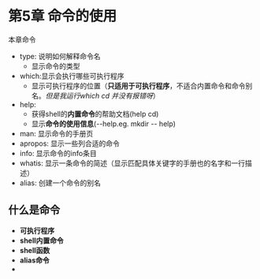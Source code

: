 # 第5章 命令的使用

本章命令

- type: 说明如何解释命令名
  - 显示命令的类型
- which:显示会执行哪些可执行程序
  - 显示可执行程序的位置（**只适用于可执行程序**，不适合内置命令和命令别名。*但是我运行which cd 并没有报错呀*）
- help:
  - 获得shell的**内置命令**的帮助文档(help cd)
  - 显示**命令的使用信息**(--help.eg. mkdir -- help)
- man: 显示命令的手册页
- apropos: 显示一些列合适的命令
- info: 显示命令的info条目
- whatis: 显示一条命令的简述（显示匹配具体关键字的手册也的名字和一行描述）
- alias: 创建一个命令的别名



## 什么是命令

- **可执行程序**
- **shell内置命令**
- **shell函数**
- **alias命令**
- 